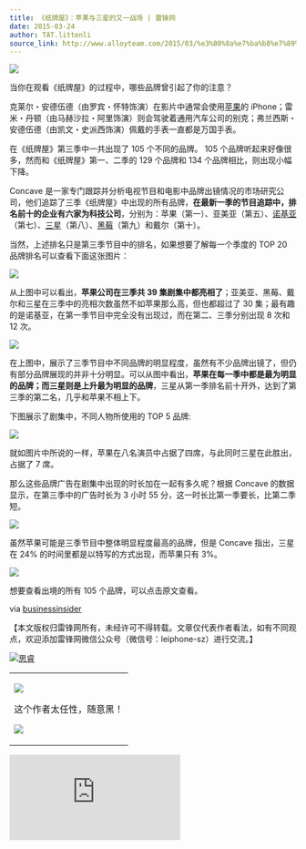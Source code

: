 ```yaml
---
title: 《纸牌屋》：苹果与三星的又一战场 | 雷锋网
date: 2015-03-24
author: TAT.littenli
source_link: http://www.alloyteam.com/2015/03/%e3%80%8a%e7%ba%b8%e7%89%8c%e5%b1%8b%e3%80%8b%ef%bc%9a%e8%8b%b9%e6%9e%9c%e4%b8%8e%e4%b8%89%e6%98%9f%e7%9a%84%e5%8f%88%e4%b8%80%e6%88%98%e5%9c%ba-%e9%9b%b7%e9%94%8b%e7%bd%91/
---
```


![](http://leiphone.qiniudn.com/uploads/new/article/600_600/201503/550fb2187739e.png)

当你在观看《纸牌屋》的过程中，哪些品牌曾引起了你的注意？

克莱尔・安德伍德（由罗宾・怀特饰演）在影片中通常会使用[苹果](http://www.leiphone.com/tag/%E8%8B%B9%E6%9E%9C)的 iPhone；雷米・丹顿（由马赫沙拉・阿里饰演）则会驾驶着通用汽车公司的别克；弗兰西斯・安德伍德（由凯文・史派西饰演）佩戴的手表一直都是万国手表。

在《纸牌屋》第三季中一共出现了 105 个不同的品牌。 105 个品牌听起来好像很多，然而和《纸牌屋》第一、二季的 129 个品牌和 134 个品牌相比，则出现小幅下降。

Concave 是一家专门跟踪并分析电视节目和电影中品牌出镜情况的市场研究公司，他们追踪了三季《纸牌屋》中出现的所有品牌，**在最新一季的节目追踪中，排名前十的企业有六家为科技公司**，分别为：苹果（第一）、亚美亚（第五）、[诺基亚](http://www.leiphone.com/tag/%E8%AF%BA%E5%9F%BA%E4%BA%9A)（第七）、[三星](http://www.leiphone.com/tag/%E4%B8%89%E6%98%9F)（第八）、[黑莓](http://www.leiphone.com/tag/%E9%BB%91%E8%8E%93)（第九）和戴尔（第十）。

当然，上述排名只是第三季节目中的排名，如果想要了解每一个季度的 TOP 20 品牌排名可以查看下面这张图片：

![](http://leiphone.qiniudn.com/uploads/new/article/600_600/201503/550fb21fa9103.png)

从上图中可以看出，**苹果公司在三季共 39 集剧集中都亮相了**；亚美亚、黑莓、戴尔和三星在三季中的亮相次数虽然不如苹果那么高，但也都超过了 30 集；最有趣的是诺基亚，在第一季节目中完全没有出现过，而在第二、三季分别出现 8 次和 12 次。

![](http://leiphone.qiniudn.com/uploads/new/article/600_600/201503/550fb2268f822.png)

在上图中，展示了三季节目中不同品牌的明显程度，虽然有不少品牌出镜了，但仍有部分品牌展现的并非十分明显。可以从图中看出，**苹果在每一季中都是最为明显的品牌；而三星则是上升最为明显的品牌**，三星从第一季排名前十开外，达到了第三季的第二名，几乎和苹果不相上下。

下图展示了剧集中，不同人物所使用的 TOP 5 品牌:

![](http://leiphone.qiniudn.com/uploads/new/article/600_600/201503/550fb22f0a274.png)

就如图片中所说的一样，苹果在八名演员中占据了四席，与此同时三星在此胜出，占据了 7 席。

那么这些品牌广告在剧集中出现的时长加在一起有多久呢？根据 Concave 的数据显示，在第三季中的广告时长为 3 小时 55 分，这一时长比第一季要长，比第二季短。

![](http://leiphone.qiniudn.com/uploads/new/article/600_600/201503/550fb234622b4.png)

虽然苹果可能是三季节目中整体明显程度最高的品牌，但是 Concave 指出，三星在 24% 的时间里都是以特写的方式出现，而苹果只有 3%。

![](http://leiphone.qiniudn.com/uploads/new/article/600_600/201503/550fb23953432.png)

想要查看出境的所有 105 个品牌，可以点击原文查看。

via [businessinsider](http://www.businessinsider.com/house-of-cards-season-3-brands-2015-3)

【本文版权归雷锋网所有，未经许可不得转载。文章仅代表作者看法，如有不同观点，欢迎添加雷锋网微信公众号（微信号：leiphone-sz）进行交流。】

[![思睿](http://www.leiphone.com/uploads/new/avatar/author_avatar/20_100_100.jpg)](http://www.leiphone.com/author/si)

<table><tbody><tr><td>

![](http://www.leiphone.com/images/article/dot_03.png)

这个作者太任性，随意黑！

![](http://www.leiphone.com/images/article/dot_07.png)

</td></tr></tbody></table>

![思睿](http://www.leiphone.com/news/201503/2FYS23QD2KV5dtHg.html)